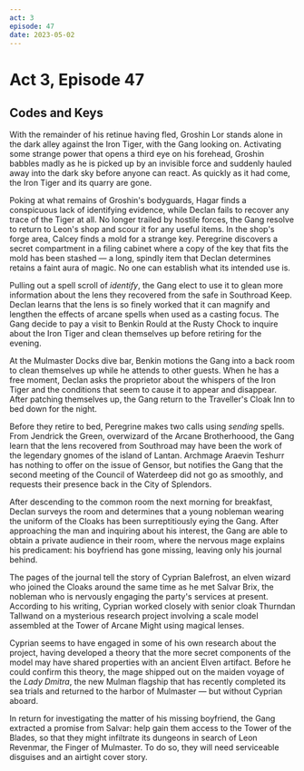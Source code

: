 ```yaml
---
act: 3
episode: 47
date: 2023-05-02
---
```

# Act 3, Episode 47
## Codes and Keys
With the remainder of his retinue having fled, Groshin Lor stands alone in the dark alley against the Iron Tiger, with the Gang looking on. Activating some strange power that opens a third eye on his forehead, Groshin babbles madly as he is picked up by an invisible force and suddenly hauled away into the dark sky before anyone can react. As quickly as it had come, the Iron Tiger and its quarry are gone.

Poking at what remains of Groshin's bodyguards, Hagar finds a conspicuous lack of identifying evidence, while Declan fails to recover any trace of the Tiger at all. No longer trailed by hostile forces, the Gang resolve to return to Leon's shop and scour it for any useful items. In the shop's forge area, Calcey finds a mold for a strange key. Peregrine discovers a secret compartment in a filing cabinet where a copy of the key that fits the mold has been stashed — a long, spindly item that Declan determines retains a faint aura of magic. No one can establish what its intended use is.

Pulling out a spell scroll of _identify_, the Gang elect to use it to glean more information about the lens they recovered from the safe in Southroad Keep. Declan learns that the lens is so finely worked that it can magnify and lengthen the effects of arcane spells when used as a casting focus. The Gang decide to pay a visit to Benkin Rould at the Rusty Chock to inquire about the Iron Tiger and clean themselves up before retiring for the evening.

At the Mulmaster Docks dive bar, Benkin motions the Gang into a back room to clean themselves up while he attends to other guests. When he has a free moment, Declan asks the proprietor about the whispers of the Iron Tiger and the conditions that seem to cause it to appear and disappear. After patching themselves up, the Gang return to the Traveller's Cloak Inn to bed down for the night.

Before they retire to bed, Peregrine makes two calls using _sending_ spells. From Jendrick the Green, overwizard of the Arcane Brotherhoood, the Gang learn that the lens recovered from Southroad may have been the work of the legendary gnomes of the island of Lantan. Archmage Araevin Teshurr has nothing to offer on the issue of Gensor, but notifies the Gang that the second meeting of the Council of Waterdeep did not go as smoothly, and requests their presence back in the City of Splendors.

After descending to the common room the next morning for breakfast, Declan surveys the room and determines that a young nobleman wearing the uniform of the Cloaks has been surreptitiously eying the Gang. After approaching the man and inquiring about his interest, the Gang are able to obtain a private audience in their room, where the nervous mage explains his predicament: his boyfriend has gone missing, leaving only his journal behind.

The pages of the journal tell the story of Cyprian Balefrost, an elven wizard who joined the Cloaks around the same time as he met Salvar Brix, the nobleman who is nervously engaging the party's services at present. According to his writing, Cyprian worked closely with senior cloak Thurndan Tallwand on a mysterious research project involving a scale model assembled at the Tower of Arcane Might using magical lenses.

Cyprian seems to have engaged in some of his own research about the project, having developed a theory that the more secret components of the model may have shared properties with an ancient Elven artifact. Before he could confirm this theory, the mage shipped out on the maiden voyage of the _Lady Dmitra_, the new Mulman flagship that has recently completed its sea trials and returned to the harbor of Mulmaster — but without Cyprian aboard.

In return for investigating the matter of his missing boyfriend, the Gang extracted a promise from Salvar: help gain them access to the Tower of the Blades, so that they might infiltrate its dungeons in search of Leon Revenmar, the Finger of Mulmaster. To do so, they will need serviceable disguises and an airtight cover story.



